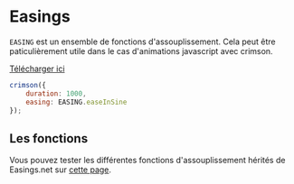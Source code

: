 # Easings

`EASING` est un ensemble de fonctions d'assouplissement. Cela peut être paticulièrement utile dans le cas d'animations javascript avec crimson.

<a href="../modules/module.easings.js" download>Télécharger ici</a>

```javascript
crimson({
    duration: 1000,
    easing: EASING.easeInSine
});
```

## Les fonctions

Vous pouvez tester les différentes fonctions d'assouplissement hérités de Easings.net sur [cette page](https://easings.net/).